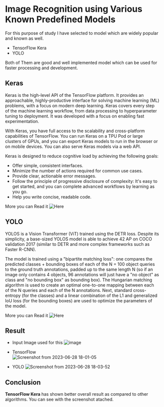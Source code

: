 
# **Image Recognition using Various Known Predefined Models**
For this purpose of study I have selected to model which are widely popular and known as well.
- TensorFlow Kera
- YOLO

  
Both of Them are good and well implemented model which can be used for faster processing and development.

## Keras
Keras is the high-level API of the TensorFlow platform. It provides an approachable, highly-productive interface for solving machine learning (ML) problems, with a focus on modern deep learning. Keras covers every step of the machine learning workflow, from data processing to hyperparameter tuning to deployment. It was developed with a focus on enabling fast experimentation.

With Keras, you have full access to the scalability and cross-platform capabilities of TensorFlow. You can run Keras on a TPU Pod or large clusters of GPUs, and you can export Keras models to run in the browser or on mobile devices. You can also serve Keras models via a web API.

Keras is designed to reduce cognitive load by achieving the following goals:

 - Offer simple, consistent interfaces.
 - Minimize the number of actions required for common use cases.
 - Provide clear, actionable error messages.
 - Follow the principle of progressive disclosure of complexity: It's easy to get started, and you can complete advanced workflows by learning as you go.
 - Help you write concise, readable code.

More you can Read it ![Here ](https://www.tensorflow.org/guide/keras)

## YOLO
YOLOS is a Vision Transformer (ViT) trained using the DETR loss. Despite its simplicity, a base-sized YOLOS model is able to achieve 42 AP on COCO validation 2017 (similar to DETR and more complex frameworks such as Faster R-CNN).

The model is trained using a "bipartite matching loss": one compares the predicted classes + bounding boxes of each of the N = 100 object queries to the ground truth annotations, padded up to the same length N (so if an image only contains 4 objects, 96 annotations will just have a "no object" as class and "no bounding box" as bounding box). The Hungarian matching algorithm is used to create an optimal one-to-one mapping between each of the N queries and each of the N annotations. Next, standard cross-entropy (for the classes) and a linear combination of the L1 and generalized IoU loss (for the bounding boxes) are used to optimize the parameters of the model.

More you can Read it ![Here](https://huggingface.co/hustvl/yolos-tiny)


## Result
- Input Image used for this
![image](https://github.com/shubhamashish33/image-recognition/assets/78084828/10435bd0-c7e4-4fad-8fd1-ad053daaa5a8)


- TensorFlow \
![Screenshot from 2023-06-28 18-01-05](https://github.com/shubhamashish33/image-recognition/assets/78084828/be38dfa7-8f83-4471-8417-369ac5ea0c5d)

- YOLO
![Screenshot from 2023-06-28 18-03-52](https://github.com/shubhamashish33/image-recognition/assets/78084828/8319b66f-d8ef-4634-88ce-209051293b77)

## Conclusion

**TensorFlow Kera** has shown better overall result as compared to other algorithms.
You can see with the screenshot atached.
